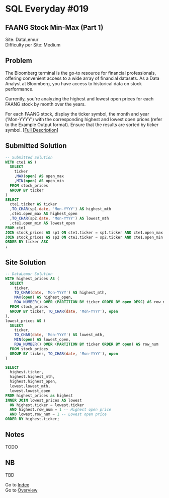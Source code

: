 # SQL Everyday \#019

## FAANG Stock Min-Max (Part 1)

Site: DataLemur\
Difficulty per Site: Medium

## Problem

The Bloomberg terminal is the go-to resource for financial professionals, offering convenient access to a wide array of financial datasets. As a Data Analyst at Bloomberg, you have access to historical data on stock performance.

Currently, you're analyzing the highest and lowest open prices for each FAANG stock by month over the years.

For each FAANG stock, display the ticker symbol, the month and year ('Mon-YYYY') with the corresponding highest and lowest open prices (refer to the Example Output format). Ensure that the results are sorted by ticker symbol. [[Full Description](https://datalemur.com/questions/sql-bloomberg-stock-min-max-1)]

## Submitted Solution

```sql
-- Submitted Solution
WITH cte1 AS (
  SELECT
    ticker
    ,MAX(open) AS open_max
    ,MIN(open) AS open_min
  FROM stock_prices
  GROUP BY ticker
)
SELECT
  cte1.ticker AS ticker
  ,TO_CHAR(sp1.date, 'Mon-YYYY') AS highest_mth
  ,cte1.open_max AS highest_open
  ,TO_CHAR(sp2.date, 'Mon-YYYY') AS lowest_mth
  ,cte1.open_min AS lowest_open
FROM cte1
JOIN stock_prices AS sp1 ON cte1.ticker = sp1.ticker AND cte1.open_max = sp1.open
JOIN stock_prices AS sp2 ON cte1.ticker = sp2.ticker AND cte1.open_min = sp2.open
ORDER BY ticker ASC
;
```

## Site Solution

```sql
-- DataLemur Solution 
WITH highest_prices AS (
  SELECT 
    ticker,
    TO_CHAR(date, 'Mon-YYYY') AS highest_mth,
    MAX(open) AS highest_open,
    ROW_NUMBER() OVER (PARTITION BY ticker ORDER BY open DESC) AS row_num
  FROM stock_prices
  GROUP BY ticker, TO_CHAR(date, 'Mon-YYYY'), open
),
lowest_prices AS (
  SELECT 
    ticker,
    TO_CHAR(date, 'Mon-YYYY') AS lowest_mth,
    MIN(open) AS lowest_open,
    ROW_NUMBER() OVER (PARTITION BY ticker ORDER BY open) AS row_num
  FROM stock_prices
  GROUP BY ticker, TO_CHAR(date, 'Mon-YYYY'), open
)

SELECT
  highest.ticker,
  highest.highest_mth,
  highest.highest_open,
  lowest.lowest_mth,
  lowest.lowest_open
FROM highest_prices as highest
INNER JOIN lowest_prices AS lowest
  ON highest.ticker = lowest.ticker
  AND highest.row_num = 1 -- Highest open price
  AND lowest.row_num = 1 -- Lowest open price
ORDER BY highest.ticker;
```

## Notes

TODO

## NB

TBD

Go to [Index](../?tab=readme-ov-file#index)\
Go to [Overview](../?tab=readme-ov-file)
